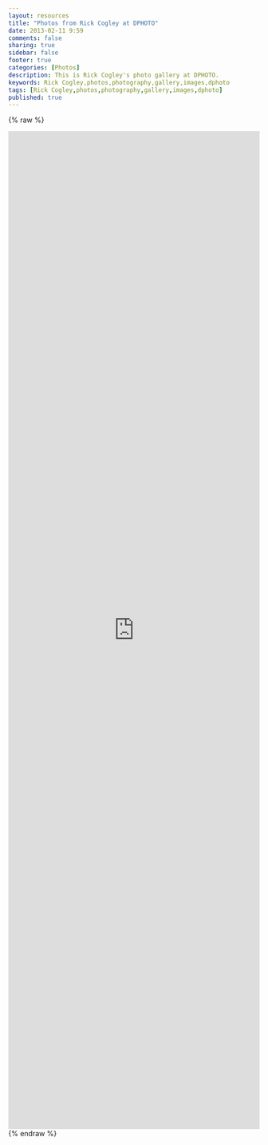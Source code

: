 ```yaml
---
layout: resources
title: "Photos from Rick Cogley at DPHOTO"
date: 2013-02-11 9:59
comments: false
sharing: true
sidebar: false
footer: true
categories: [Photos]
description: This is Rick Cogley's photo gallery at DPHOTO.
keywords: Rick Cogley,photos,photography,gallery,images,dphoto 
tags: [Rick Cogley,photos,photography,gallery,images,dphoto]
published: true
---
```


{% raw %} 
<iframe width='100%' height='2000' frameborder='0' allowtransparency='true' scrolling='no' src='http://rickcogley.dphoto.com'></iframe>
{% endraw %}